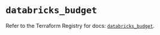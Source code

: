 # `databricks_budget`

Refer to the Terraform Registry for docs: [`databricks_budget`](https://registry.terraform.io/providers/databricks/databricks/1.62.0/docs/resources/budget).
